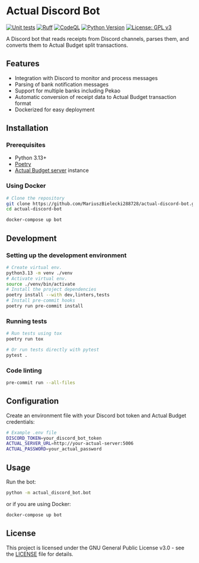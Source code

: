 # Actual Discord Bot

[![Unit tests](https://github.com/MariuszBielecki288728/actual-discord-bot/workflows/Unit%20tests/badge.svg)](https://github.com/MariuszBielecki288728/actual-discord-bot/actions/workflows/unit_tests.yml)
[![Ruff](https://github.com/MariuszBielecki288728/actual-discord-bot/workflows/Ruff/badge.svg)](https://github.com/MariuszBielecki288728/actual-discord-bot/actions/workflows/ruff.yml)
[![CodeQL](https://github.com/MariuszBielecki288728/actual-discord-bot/workflows/CodeQL/badge.svg)](https://github.com/MariuszBielecki288728/actual-discord-bot/actions/workflows/codeql-analysis.yml)
[![Python Version](https://img.shields.io/badge/python-3.13-blue.svg)](https://www.python.org/downloads/release/python-3130/)
[![License: GPL v3](https://img.shields.io/badge/License-GPLv3-blue.svg)](https://www.gnu.org/licenses/gpl-3.0)

A Discord bot that reads receipts from Discord channels, parses them, and converts them to Actual Budget split transactions.

## Features

- Integration with Discord to monitor and process messages
- Parsing of bank notification messages
- Support for multiple banks including Pekao
- Automatic conversion of receipt data to Actual Budget transaction format
- Dockerized for easy deployment

## Installation

### Prerequisites

- Python 3.13+
- [Poetry](https://python-poetry.org/docs/#installation)
- [Actual Budget server](https://actualbudget.com/) instance


### Using Docker

```bash
# Clone the repository
git clone https://github.com/MariuszBielecki288728/actual-discord-bot.git
cd actual-discord-bot

docker-compose up bot
```

## Development

### Setting up the development environment

```bash
# Create virtual env.
python3.13 -m venv ./venv
# Activate virtual env.
source ./venv/bin/activate
# Install the project dependencies
poetry install --with dev,linters,tests
# Install pre-commit hooks
poetry run pre-commit install
```

### Running tests

```bash
# Run tests using tox
poetry run tox

# Or run tests directly with pytest
pytest .
```

### Code linting

```bash
pre-commit run --all-files
```

## Configuration

Create an environment file with your Discord bot token and Actual Budget credentials:

```bash
# Example .env file
DISCORD_TOKEN=your_discord_bot_token
ACTUAL_SERVER_URL=http://your-actual-server:5006
ACTUAL_PASSWORD=your_actual_password
```

## Usage

Run the bot:

```bash
python -m actual_discord_bot.bot
```

or if you are using Docker:

```bash
docker-compose up bot
```

## License

This project is licensed under the GNU General Public License v3.0 - see the [LICENSE](LICENSE) file for details.

